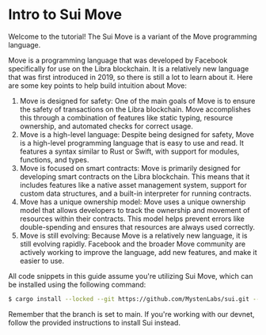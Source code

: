 # Intro to Sui Move

Welcome to the tutorial! The Sui Move is a variant of the Move programming language.

Move is a programming language that was developed by Facebook specifically for use on the Libra blockchain. It is a relatively new language that was first introduced in 2019, so there is still a lot to learn about it. Here are some key points to help build intuition about Move:

1. Move is designed for safety: One of the main goals of Move is to ensure the safety of transactions on the Libra blockchain. Move accomplishes this through a combination of features like static typing, resource ownership, and automated checks for correct usage.
2. Move is a high-level language: Despite being designed for safety, Move is a high-level programming language that is easy to use and read. It features a syntax similar to Rust or Swift, with support for modules, functions, and types.
3. Move is focused on smart contracts: Move is primarily designed for developing smart contracts on the Libra blockchain. This means that it includes features like a native asset management system, support for custom data structures, and a built-in interpreter for running contracts.
4. Move has a unique ownership model: Move uses a unique ownership model that allows developers to track the ownership and movement of resources within their contracts. This model helps prevent errors like double-spending and ensures that resources are always used correctly.
5. Move is still evolving: Because Move is a relatively new language, it is still evolving rapidly. Facebook and the broader Move community are actively working to improve the language, add new features, and make it easier to use.

All code snippets in this guide assume you're utilizing Sui Move, which can be installed using the following command:

```bash
$ cargo install --locked --git https://github.com/MystenLabs/sui.git --branch "main" sui
```

Remember that the branch is set to main. If you're working with our devnet, follow the provided instructions to install Sui instead.
